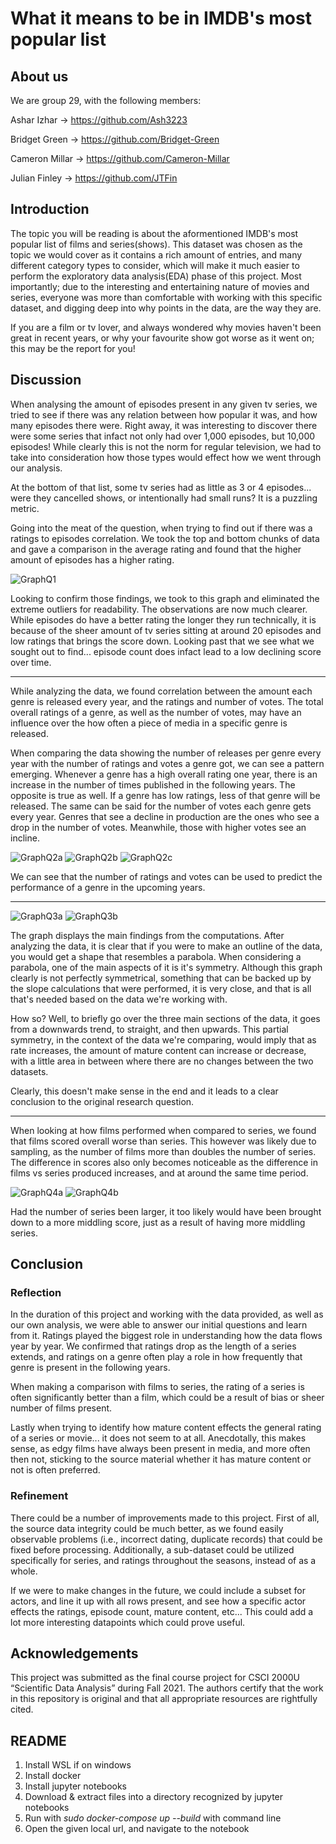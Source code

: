 # What it means to be in IMDB's most popular list

## About us
We are group 29, with the following members:

Ashar Izhar -> https://github.com/Ash3223

Bridget Green -> https://github.com/Bridget-Green

Cameron Millar -> https://github.com/Cameron-Millar

Julian Finley -> https://github.com/JTFin

## Introduction
The topic you will be reading is about the aformentioned IMDB's most popular list of films and series(shows). This dataset was chosen as the topic we would cover as it contains a rich amount of entries, and many different category types to consider, which will make it much easier to perform the exploratory data analysis(EDA) phase of this project. Most importantly; due to the interesting and entertaining nature of movies and series, everyone was more than comfortable with working with this specific dataset, and digging deep into why points in the data, are the way they are.

If you are a film or tv lover, and always wondered why movies haven't been great in recent years, or why your favourite show got worse as it went on; this may be the report for you!

## Discussion
When analysing the amount of episodes present in any given tv series, we tried to see if there was any relation between how popular it was, and how many episodes there were. Right away, it was interesting to discover there were some series that infact not only had over 1,000 episodes, but 10,000 episodes! While clearly this is not the norm for regular television, we had to take into consideration how those types would effect how we went through our analysis.

At the bottom of that list, some tv series had as little as 3 or 4 episodes... were they cancelled shows, or intentionally had small runs? It is a puzzling metric.

Going into the meat of the question, when trying to find out if there was a ratings to episodes correlation. We took the top and bottom chunks of data and gave a comparison in the average rating and found that the higher amount of episodes has a higher rating.

![GraphQ1](https://github.com/JTFin/CSCI2000U-Project/blob/main/Images/Q1-g1.PNG?raw=true)

Looking to confirm those findings, we took to this graph and eliminated the extreme outliers for readability. The observations are now much clearer. While episodes do have a better rating the longer they run technically, it is because of the sheer amount of tv series sitting at around 20 episodes and low ratings that brings the score down. Looking past that we see what we sought out to find... episode count does infact lead to a low declining score over time.

---

While analyzing the data, we found correlation between the amount each genre is released every year, and the ratings and number of votes. The total overall ratings of a genre, as well as the number of votes, may have an influence over the how often a piece of media in a specific genre is released. 

When comparing the data showing the number of releases per genre every year with the number of ratings and votes a genre got, we can see a pattern emerging. Whenever a genre has a high overall rating one year, there is an increase in the number of times published in the following years. The opposite is true as well. If a genre has low ratings, less of that genre will be released. The same can be said for the number of votes each genre gets every year. Genres that see a decline in production are the ones who see a drop in the number of votes. Meanwhile, those with higher votes see an incline. 

![GraphQ2a](https://github.com/JTFin/CSCI2000U-Project/blob/main/Images/Q2-g1.png?raw=true)
![GraphQ2b](https://github.com/JTFin/CSCI2000U-Project/blob/main/Images/Q2-g2.png?raw=true)
![GraphQ2c](https://github.com/JTFin/CSCI2000U-Project/blob/main/Images/Q2-g3.png?raw=true)

We can see that the number of ratings and votes can be used to predict the performance of a genre in the upcoming years.

---

![GraphQ3a](https://github.com/JTFin/CSCI2000U-Project/blob/main/Images/Q3-g1.PNG?raw=true)
![GraphQ3b](https://github.com/JTFin/CSCI2000U-Project/blob/main/Images/Q3-g2.PNG?raw=true)

The graph displays the main findings from the computations. After analyzing the data, it is clear that if you were to make an outline of the data, you would get a shape that resembles a parabola. When considering a parabola, one of the main aspects of it is it's symmetry. Although this graph clearly is not perfectly symmetrical, something that can be backed up by the slope calculations that were performed, it is very close, and that is all that's needed based on the data we're working with. 

How so? Well, to briefly go over the three main sections of the data, it goes from a downwards trend, to straight, and then upwards. This partial symmetry, in the context of the data we're comparing, would imply that as rate increases, the amount of mature content can increase or decrease, with a little area in between where there are no changes between the two datasets. 

Clearly, this doesn't make sense in the end and it leads to a clear conclusion to the original research question.

---

When looking at how films performed when compared to series, we found that films scored overall worse than series. This however was likely due to sampling, as the number of films more than doubles the number of series. The difference in scores also only becomes noticeable as the difference in films vs series produced increases, and at around the same time period. 

![GraphQ4a](https://github.com/JTFin/CSCI2000U-Project/blob/main/Images/Q4-g1.png?raw=true)
![GraphQ4b](https://github.com/JTFin/CSCI2000U-Project/blob/main/Images/Q4-g2.png?raw=true)

Had the number of series been larger, it too likely would have been brought down to a more middling score, just as a result of having more middling series.

## Conclusion

### Reflection
In the duration of this project and working with the data provided, as well as our own analysis, we were able to answer our initial questions and learn from it. Ratings played the biggest role in understanding how the data flows year by year. We confirmed that ratings drop as the length of a series extends, and ratings on a genre often play a role in how frequently that genre is present in the following years. 

When making a comparison with films to series, the rating of a series is often significantly better than a film, which could be a result of bias or sheer number of films present.

Lastly when trying to identify how mature content effects the general rating of a series or movie... it does not seem to at all. Anecdotally, this makes sense, as edgy films have always been present in media, and more often then not, sticking to the source material whether it has mature content or not is often preferred. 

### Refinement
There could be a number of improvements made to this project. First of all, the source data integrity could be much better, as we found easily observable problems (i.e., incorrect dating, duplicate records) that could be fixed before processing. Additionally, a sub-dataset could be utilized specifically for series, and ratings throughout the seasons, instead of as a whole.

If we were to make changes in the future, we could include a subset for actors, and line it up with all rows present, and see how a specific actor effects the ratings, episode count, mature content, etc... This could add a lot more interesting datapoints which could prove useful.

## Acknowledgements
This project was submitted as the final course project for CSCI 2000U “Scientific 
Data Analysis” during Fall 2021. The authors certify that the work in this 
repository is original and that all appropriate resources are rightfully cited.

## README
1. Install WSL if on windows
2. Install docker
3. Install jupyter notebooks
4. Download & extract files into a directory recognized by jupyter notebooks
5. Run with *sudo docker-compose up --build* with command line
6. Open the given local url, and navigate to the notebook

